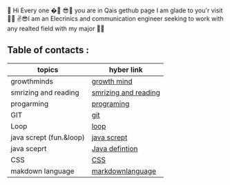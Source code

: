  🙌 Hi Every one �🤳
😎👀 you are in Qais gethub page I am glade to you'r visit 🐱‍💻
✌😎I am an Elecrinics and communication engineer seeking to work with any realted field with my major 🐱‍🚀




## Table of contacts :

| topics  | hyber link |
| ------------- | ------------- |
| growthminds  | [growth mind](https://qaisalshorman.github.io/Read-Me/growth-mind)  |
| smrizing and reading  | [smrizing and reading ](https://qaisalshorman.github.io/Read-Me/reading%20note)  |
| progarming  |  [programing](https://qaisalshorman.github.io/Read-Me/progarming)  |
|GIT          |    [git](https://qaisalshorman.github.io/ReadNote/GIT)       |
|Loop         |   [loop](https://qaisalshorman.github.io/ReadNote/loop)               |
|   java scrept (fun.&loop)         |   [java scrept](https://qaisalshorman.github.io/ReadNote/java%20scrept)      
|java sceprt| [Java defintion](https://qaisalshorman.github.io/ReadNote/JS)|
|   CSS       |    [CSS](https://qaisalshorman.github.io/ReadNote/CSS)       |
|makdown language | [markdownlanguage](https://qaisalshorman.github.io/ReadNote/Markdown%20language)|
